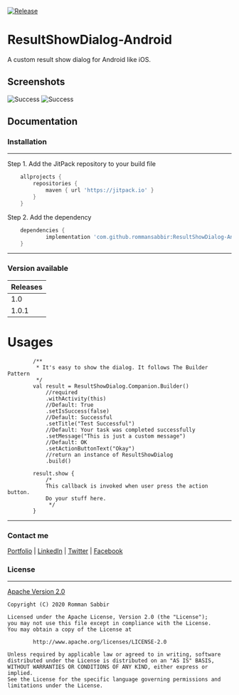 [![Release](https://jitpack.io/v/jitpack/android-example.svg)](https://jitpack.io/#rommansabbir/ResultShowDialog-Android)
# ResultShowDialog-Android
A custom result show dialog for Android like iOS.

## Screenshots

![Success](https://i.imgur.com/j8f94AT.png)
![Success](https://i.imgur.com/KKnPKr8.png)

## Documentation

### Installation
---
Step 1. Add the JitPack repository to your build file 

```gradle
	allprojects {
		repositories {
			maven { url 'https://jitpack.io' }
		}
	}
```

Step 2. Add the dependency

```gradle
	dependencies {
	        implementation 'com.github.rommansabbir:ResultShowDialog-Android:1.0'
	}
```

---

### Version available

| Releases
| ------------- |
| 1.0           |
| 1.0.1         |

# Usages
````
        /**
         * It's easy to show the dialog. It follows The Builder Pattern
         */
        val result = ResultShowDialog.Companion.Builder()
            //required
            .withActivity(this)
            //Default: True
            .setIsSuccess(false)
            //Default: Successful
            .setTitle("Test Successful")
            //Default: Your task was completed successfully
            .setMessage("This is just a custom message")
            //Default: OK
            .setActionButtonText("Okay")
            //return an instance of ResultShowDialog
            .build()

        result.show {
            /*
            This callback is invoked when user press the action button.
            Do your stuff here.
             */
        }
````
---

### Contact me
[Portfolio](https://www.rommansabbir.com/) | [LinkedIn](https://www.linkedin.com/in/rommansabbir/) | [Twitter](https://www.twitter.com/itzrommansabbir/) | [Facebook](https://www.facebook.com/itzrommansabbir/)

### License
---
[Apache Version 2.0](http://www.apache.org/licenses/LICENSE-2.0.html)

````
Copyright (C) 2020 Romman Sabbir

Licensed under the Apache License, Version 2.0 (the "License");
you may not use this file except in compliance with the License.
You may obtain a copy of the License at

		http://www.apache.org/licenses/LICENSE-2.0

Unless required by applicable law or agreed to in writing, software
distributed under the License is distributed on an "AS IS" BASIS,
WITHOUT WARRANTIES OR CONDITIONS OF ANY KIND, either express or implied.
See the License for the specific language governing permissions and
limitations under the License.
````


